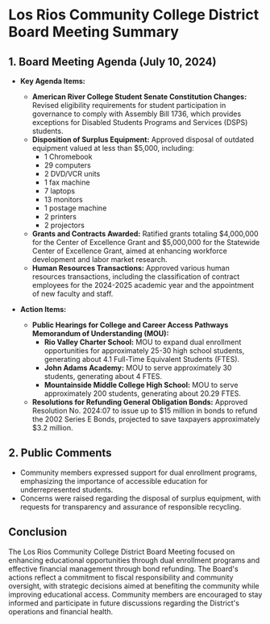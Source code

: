 # Los Rios Community College District Board Meeting Summary

## 1. Board Meeting Agenda (July 10, 2024)
- **Key Agenda Items:**
  - **American River College Student Senate Constitution Changes:** Revised eligibility requirements for student participation in governance to comply with Assembly Bill 1736, which provides exceptions for Disabled Students Programs and Services (DSPS) students.
  - **Disposition of Surplus Equipment:** Approved disposal of outdated equipment valued at less than $5,000, including:
    - 1 Chromebook
    - 29 computers
    - 2 DVD/VCR units
    - 1 fax machine
    - 7 laptops
    - 13 monitors
    - 1 postage machine
    - 2 printers
    - 2 projectors
  - **Grants and Contracts Awarded:** Ratified grants totaling $4,000,000 for the Center of Excellence Grant and $5,000,000 for the Statewide Center of Excellence Grant, aimed at enhancing workforce development and labor market research.
  - **Human Resources Transactions:** Approved various human resources transactions, including the classification of contract employees for the 2024-2025 academic year and the appointment of new faculty and staff.

- **Action Items:**
  - **Public Hearings for College and Career Access Pathways Memorandum of Understanding (MOU):**
    - **Rio Valley Charter School:** MOU to expand dual enrollment opportunities for approximately 25-30 high school students, generating about 4.1 Full-Time Equivalent Students (FTES).
    - **John Adams Academy:** MOU to serve approximately 30 students, generating about 4 FTES.
    - **Mountainside Middle College High School:** MOU to serve approximately 200 students, generating about 20.29 FTES.
  - **Resolutions for Refunding General Obligation Bonds:** Approved Resolution No. 2024:07 to issue up to $15 million in bonds to refund the 2002 Series E Bonds, projected to save taxpayers approximately $3.2 million.

## 2. Public Comments
- Community members expressed support for dual enrollment programs, emphasizing the importance of accessible education for underrepresented students.
- Concerns were raised regarding the disposal of surplus equipment, with requests for transparency and assurance of responsible recycling.

## Conclusion
The Los Rios Community College District Board Meeting focused on enhancing educational opportunities through dual enrollment programs and effective financial management through bond refunding. The Board's actions reflect a commitment to fiscal responsibility and community oversight, with strategic decisions aimed at benefiting the community while improving educational access. Community members are encouraged to stay informed and participate in future discussions regarding the District's operations and financial health.
